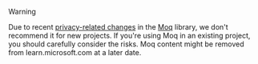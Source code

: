 > [!WARNING]
> Due to recent [privacy-related changes](https://github.com/moq/moq/issues/1372) in the [Moq](https://github.com/moq/moq) library, we don't recommend it for new projects. If you're using Moq in an existing project, you should carefully consider the risks. Moq content might be removed from learn.microsoft.com at a later date.
